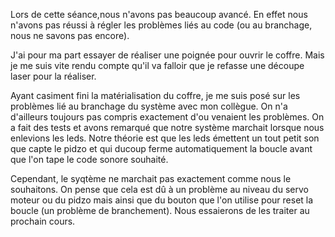 <p>Lors de cette séance,nous n'avons pas beaucoup avancé. En effet nous n'avons pas réussi à régler les problèmes liés au code (ou au branchage, nous ne savons pas encore).</p>
<p>J'ai pour ma part essayer de réaliser une poignée pour ouvrir le coffre. Mais je me suis vite rendu compte qu'il va falloir que je refasse une découpe laser pour la réaliser.</p>
<p>Ayant casiment fini la matérialisation du coffre, je me suis posé sur les problèmes lié au branchage du système avec mon collègue. On n'a d'ailleurs toujours pas compris exactement d'ou venaient les problèmes. On a fait des tests et avons remarqué que notre système marchait lorsque nous enlevions les leds. Notre théorie est que les leds émettent un tout petit son que capte le pidzo et qui ducoup ferme automatiquement la boucle avant que l'on tape le code sonore souhaité.</p>
<p> Cependant, le syqtème ne marchait pas exactement comme nous le souhaitons. On pense que cela est dû à un problème au niveau du servo moteur ou du pidzo mais ainsi que du bouton que l'on utilise pour reset la boucle (un problème de branchement). Nous essaierons de les traiter au prochain cours.</p>

